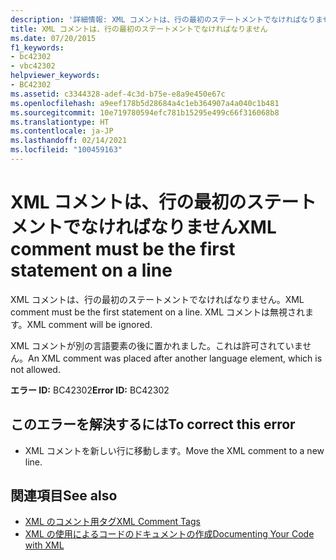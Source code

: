 ```yaml
---
description: '詳細情報: XML コメントは、行の最初のステートメントでなければなりません'
title: XML コメントは、行の最初のステートメントでなければなりません
ms.date: 07/20/2015
f1_keywords:
- bc42302
- vbc42302
helpviewer_keywords:
- BC42302
ms.assetid: c3344328-adef-4c3d-b75e-e8a9e450e67c
ms.openlocfilehash: a9eef178b5d28684a4c1eb364907a4a040c1b481
ms.sourcegitcommit: 10e719780594efc781b15295e499c66f316068b8
ms.translationtype: HT
ms.contentlocale: ja-JP
ms.lasthandoff: 02/14/2021
ms.locfileid: "100459163"
---
```

# <a name="xml-comment-must-be-the-first-statement-on-a-line"></a><span data-ttu-id="b4d95-103">XML コメントは、行の最初のステートメントでなければなりません</span><span class="sxs-lookup"><span data-stu-id="b4d95-103">XML comment must be the first statement on a line</span></span>

<span data-ttu-id="b4d95-104">XML コメントは、行の最初のステートメントでなければなりません。</span><span class="sxs-lookup"><span data-stu-id="b4d95-104">XML comment must be the first statement on a line.</span></span> <span data-ttu-id="b4d95-105">XML コメントは無視されます。</span><span class="sxs-lookup"><span data-stu-id="b4d95-105">XML comment will be ignored.</span></span>  
  
 <span data-ttu-id="b4d95-106">XML コメントが別の言語要素の後に置かれました。これは許可されていません。</span><span class="sxs-lookup"><span data-stu-id="b4d95-106">An XML comment was placed after another language element, which is not allowed.</span></span>  
  
 <span data-ttu-id="b4d95-107">**エラー ID:** BC42302</span><span class="sxs-lookup"><span data-stu-id="b4d95-107">**Error ID:** BC42302</span></span>  
  
## <a name="to-correct-this-error"></a><span data-ttu-id="b4d95-108">このエラーを解決するには</span><span class="sxs-lookup"><span data-stu-id="b4d95-108">To correct this error</span></span>  
  
- <span data-ttu-id="b4d95-109">XML コメントを新しい行に移動します。</span><span class="sxs-lookup"><span data-stu-id="b4d95-109">Move the XML comment to a new line.</span></span>  
  
## <a name="see-also"></a><span data-ttu-id="b4d95-110">関連項目</span><span class="sxs-lookup"><span data-stu-id="b4d95-110">See also</span></span>

- [<span data-ttu-id="b4d95-111">XML のコメント用タグ</span><span class="sxs-lookup"><span data-stu-id="b4d95-111">XML Comment Tags</span></span>](../language-reference/xmldoc/index.md)
- [<span data-ttu-id="b4d95-112">XML の使用によるコードのドキュメントの作成</span><span class="sxs-lookup"><span data-stu-id="b4d95-112">Documenting Your Code with XML</span></span>](../programming-guide/program-structure/documenting-your-code-with-xml.md)
